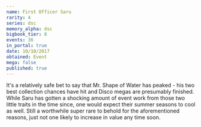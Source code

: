 ```yaml
---
name: First Officer Saru
rarity: 4
series: dsc
memory_alpha: dsc
bigbook_tier: 8
events: 36
in_portal: true
date: 10/10/2017
obtained: Event
mega: false
published: true
---
```


It's a relatively safe bet to say that Mr. Shape of Water has peaked - his two best collection chances have hit and Disco megas are presumably finished. While Saru has gotten a shocking amount of event work from those two little traits in the time since, one would expect their summer seasons to cool as well. Still a worthwhile super rare to behold for the aforementioned reasons, just not one likely to increase in value any time soon.
